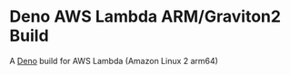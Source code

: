 # Deno AWS Lambda ARM/Graviton2 Build
A [Deno](https://deno.land/) build for AWS Lambda (Amazon Linux 2 arm64)
